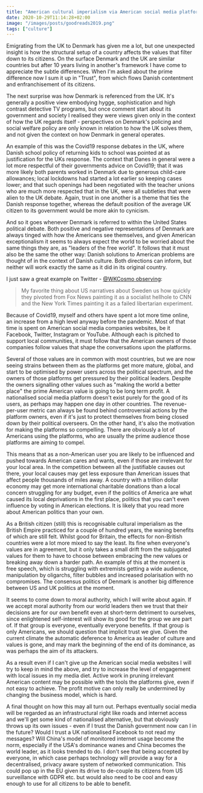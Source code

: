 ```yaml
---
title: "American cultural imperialism via American social media platforms"
date: 2020-10-29T11:14:28+02:00
image: "/images/posts/goodreads2019.png"
tags: ["culture"]
---
```


Emigrating from the UK to Denmark has given me a lot, but one unexpected insight is how the structural setup of a country affects the values that filter down to its citizens.  On the surface Denmark and the UK are similar countries but after 10 years living in another's framework I have come to appreciate the subtle differences.  When I'm asked about the prime difference now I sum it up in "Trust", from which flows Danish contentment and enfranchisement of its citizens.

The next surprise was how Denmark is referenced from the UK.  It's generally a positive view embodying hygge, sophistication and high contrast detective TV programs, but once comment start about its government and society I realised they were views given only in the context of how the UK regards itself - perspectives on Denmark's policing and social welfare policy are only known in relation to how the UK solves them, and not given the context on how Denmark in general operates.  

An example of this was the Covid19 response debates in the UK, where Danish school policy of returning kids to school was pointed at as justification for the UKs response.  The context that Danes in general were a lot more respectful of their governments advice on Covid19; that it was more likely both parents worked in Denmark due to generous child-care allowances; local lockdowns had started a lot earlier so keeping cases lower; and that such openings had been negotiated with the teacher unions who are much more respected that in the UK, were all subtleties that were alien to the UK debate.  Again, trust in one another is a theme that ties the Danish response together, whereas the default position of the average UK citizen to its government would be more akin to cynicism. 

And so it goes whenever Denmark is referred to within the United States political debate.  Both positive and negative representations of Denmark are always tinged with how the Americans see themselves, and given American exceptionalism it seems to always expect the world to be worried about the same things they are, as "leaders of the free world".  It follows that it must also be the same the other way: Danish solutions to American problems are thought of in the context of Danish culture.  Both directions can inform, but neither will work exactly the same as it did in its original country.  

I just saw a great example on Twitter - [@WKCosmo observing](https://mobile.twitter.com/WKCosmo/status/1318142269229248512):

> My favorite thing about US narratives about Sweden us how quickly they pivoted from Fox News painting it as a socialist hellhole to CNN and the New York Times painting it as a failed libertarian experiment.

Because of Covid19, myself and others have spent a lot more time online, an increase from a high level anyway before the pandemic.  Most of that time is spent on American social media companies websites, be it Facebook, Twitter, Instagram or YouTube.  Although each is pitched to support local communities, it must follow that the American owners of those companies  follow values that shape the conversations upon the platforms.

Several of those values are in common with most countries, but we are now seeing strains between them as the platforms get more mature, global, and start to be optimised by power users across the political spectrum, and the owners of those platforms get pressured by their political leaders.  Despite the owners signalling other values such as "making the world a better place" the prime American value is going to be long term profit. A nationalised social media platform doesn't exist purely for the good of its users, as perhaps may happen one day in other countries.  The revenue-per-user metric can always be found behind controversial actions by the platform owners, even if it's just to protect themselves from being closed down by their political overseers.  On the other hand, it's also the motivation for making the platforms so compelling.  There are obviously a lot of Americans using the platforms, who are usually the prime audience those platforms are aiming to compel. 

This means that as a non-American user you are likely to be influenced and pushed towards American cares and wants, even if those are irrelevant for your local area. In the competition between all the justifiable causes out there, your local causes may get less exposure than American issues that affect people thousands of miles away.  A country with a trillion dollar economy may get more international charitable donations than a local concern struggling for any budget, even if the politics of America are what caused its local deprivations in the first place, politics that you can't even influence by voting in American elections.  It is likely that you read more about American politics than your own.

As a British citizen (still) this is recognisable cultural imperialism as the British Empire practiced for a couple of hundred years, the waning benefits of which are still felt.  Whilst good for Britain, the effects for non-British countries were a lot more mixed to say the least. Its fine when everyone's values are in agreement, but it only takes a small drift from the subjugated values for them to have to choose between embracing the new values or breaking away down a harder path.  An example of this at the moment is free speech, which is struggling with extremists getting a wide audience, manipulation by oligarchs, filter bubbles and increased polarisation with no compromises.  The consensus politics of Denmark is another big difference between US and UK politics at the moment. 

It seems to come down to moral authority, which I will write about again.  If we accept moral authority from our world leaders then we trust that their decisions are for our own benefit even at short-term detriment to ourselves, since enlightened self-interest will show its good for the group we are part of.  If that group is everyone, eventually everyone benefits.  If that group is only Americans, we should question that implicit trust we give.  Given the current climate the automatic deference to America as leader of culture and values is gone, and may mark the beginning of the end of its dominance, as was perhaps the aim of its attackers. 

As a result even if I can't give up the American social media websites I will try to keep in mind the above, and try to increase the level of engagement with local issues in my media diet. Active work in pruning irrelevant American content may be possible with the tools the platforms give, even if not easy to achieve. The profit motive can only really be undermined by changing the business model, which is hard.  

A final thought on how this may all turn out.  Perhaps eventually social media will be regarded as an infrastructural right like roads and internet access and we'll get some kind of nationalised alternative, but that obviously throws up its own issues - even if I trust the Danish government now can I in the future?  Would I trust a UK nationalised Facebook to not read my messages?  Will China's model of monitored internet usage become the norm, especially if the USA's dominance wanes and China becomes the world leader, as it looks trended to do.  I don't see that being accepted by everyone, in which case perhaps technology will provide a way for a decentralised, privacy aware system of networked communication.  This could pop up in the EU given its drive to de-couple its citizens from US surveillance with GDPR etc. but would also need to be cool and easy enough to use for all citizens to be able to benefit. 
